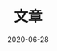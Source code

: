 ---
title: "文章"
date: 2020-06-28
layout: "archives"
slug: "archives"
menu:
    main:
        weight: -100
---